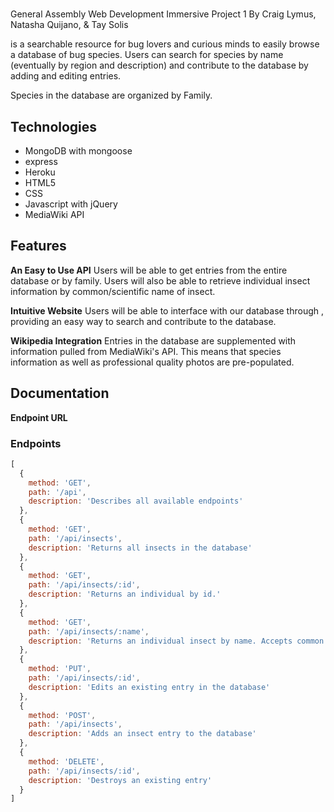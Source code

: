 # <BRAND NAME>
General Assembly Web Development Immersive Project 1
By Craig Lymus, Natasha Quijano, & Tay Solis

<BRAND NAME> is a searchable resource for bug lovers and curious minds to easily browse a database of bug species. Users can search for species by name (eventually by region and description) and contribute to the database by adding and editing entries.

Species in the database are organized by Family.

## Technologies
- MongoDB with mongoose
- express
- Heroku
- HTML5
- CSS
- Javascript with jQuery
- MediaWiki API

## Features

**An Easy to Use API**
Users will be able to get entries from the entire database or by family. Users will also be able to retrieve individual insect information by common/scientific name of insect.

**Intuitive Website**
Users will be able to interface with our database through <URL>, providing an easy way to search and contribute to the database.

**Wikipedia Integration**
Entries in the database are supplemented with information pulled from MediaWiki's API. This means that species information as well as professional quality photos are pre-populated.

## Documentation
**Endpoint URL**

### Endpoints
```javascript
[
  {
    method: 'GET',
    path: '/api',
    description: 'Describes all available endpoints'
  },
  {
    method: 'GET',
    path: '/api/insects',
    description: 'Returns all insects in the database'
  },
  {
    method: 'GET',
    path: '/api/insects/:id',
    description: 'Returns an individual by id.'
  },
  {
    method: 'GET',
    path: '/api/insects/:name',
    description: 'Returns an individual insect by name. Accepts common and scientific names.'
  },
  {
    method: 'PUT',
    path: '/api/insects/:id',
    description: 'Edits an existing entry in the database'
  },
  {
    method: 'POST',
    path: '/api/insects',
    description: 'Adds an insect entry to the database'
  },
  {
    method: 'DELETE',
    path: '/api/insects/:id',
    description: 'Destroys an existing entry'
  }
]
```
